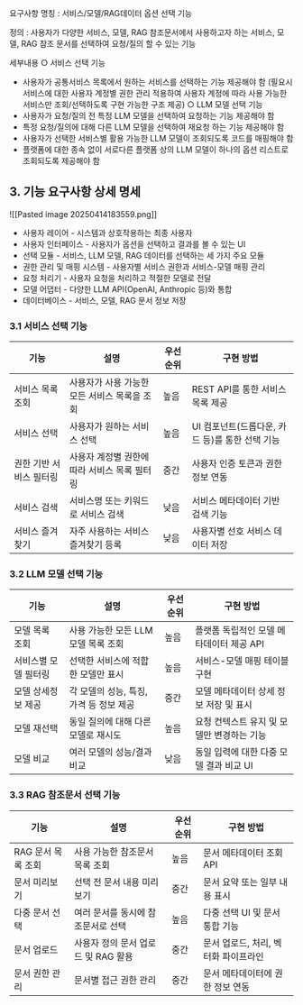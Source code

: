 요구사항 명칭 : 서비스/모델/RAG데이터 옵션 선택 기능

정의 :  사용자가 다양한 서비스, 모델, RAG 참조문서에서 사용하고자 하는 서비스, 
모델, RAG 참조 문서를 선택하여 요청/질의 할 수 있는 기능

세부내용
○ 서비스 선택 기능 
- 사용자가 공통서비스 목록에서 원하는 서비스를 선택하는 기능 제공해야 함 (필요시 서비스에 대한 사용자 계정별 권한 관리 적용하여 사용자 계정에 따라 사용 가능한 서비스만 조회/선택하도록 구현 가능한 구조 제공) 
○ LLM 모델 선택 기능 
- 사용자가 요청/질의 전 특정 LLM 모델을 선택하여 요청하는 기능 제공해야 함 
- 특정 요청/질의에 대해 다른 LLM 모델을 선택하여 재요청 하는 기능 제공해야 함 
- 사용자가 선택한 서비스별 활용 가능한 LLM 모델이 조회되도록 코드를 매핑해야 함 
- 플랫폼에 대한 종속 없이 서로다른 플랫폼 상의 LLM 모델이 하나의 옵션 리스트로 조회되도록 제공해야 함


## 3. 기능 요구사항 상세 명세
![[Pasted image 20250414183559.png]]
- 사용자 레이어 - 시스템과 상호작용하는 최종 사용자
- 사용자 인터페이스 - 사용자가 옵션을 선택하고 결과를 볼 수 있는 UI
- 선택 모듈 - 서비스, LLM 모델, RAG 데이터를 선택하는 세 가지 주요 모듈
- 권한 관리 및 매핑 시스템 - 사용자별 서비스 권한과 서비스-모델 매핑 관리
- 요청 처리기 - 사용자 요청을 처리하고 적절한 모델로 전달
- 모델 어댑터 - 다양한 LLM API(OpenAI, Anthropic 등)와 통합
- 데이터베이스 - 서비스, 모델, RAG 문서 정보 저장
### 3.1 서비스 선택 기능

|기능|설명|우선순위|구현 방법|
|---|---|---|---|
|서비스 목록 조회|사용자가 사용 가능한 모든 서비스 목록을 조회|높음|REST API를 통한 서비스 목록 제공|
|서비스 선택|사용자가 원하는 서비스 선택|높음|UI 컴포넌트(드롭다운, 카드 등)를 통한 선택 기능|
|권한 기반 서비스 필터링|사용자 계정별 권한에 따라 서비스 목록 필터링|중간|사용자 인증 토큰과 권한 정보 연동|
|서비스 검색|서비스명 또는 키워드로 서비스 검색|낮음|서비스 메타데이터 기반 검색 기능|
|서비스 즐겨찾기|자주 사용하는 서비스 즐겨찾기 등록|낮음|사용자별 선호 서비스 데이터 저장|

### 3.2 LLM 모델 선택 기능

|기능|설명|우선순위|구현 방법|
|---|---|---|---|
|모델 목록 조회|사용 가능한 모든 LLM 모델 목록 조회|높음|플랫폼 독립적인 모델 메타데이터 제공 API|
|서비스별 모델 필터링|선택한 서비스에 적합한 모델만 표시|높음|서비스-모델 매핑 테이블 구현|
|모델 상세정보 제공|각 모델의 성능, 특징, 가격 등 정보 제공|중간|모델 메타데이터 상세 정보 저장 및 표시|
|모델 재선택|동일 질의에 대해 다른 모델로 재시도|높음|요청 컨텍스트 유지 및 모델만 변경하는 기능|
|모델 비교|여러 모델의 성능/결과 비교|낮음|동일 입력에 대한 다중 모델 결과 비교 UI|

### 3.3 RAG 참조문서 선택 기능

| 기능           | 설명                     | 우선순위 | 구현 방법                 |
| ------------ | ---------------------- | ---- | --------------------- |
| RAG 문서 목록 조회 | 사용 가능한 참조문서 목록 조회      | 높음   | 문서 메타데이터 조회 API       |
| 문서 미리보기      | 선택 전 문서 내용 미리보기        | 중간   | 문서 요약 또는 일부 내용 표시     |
| 다중 문서 선택     | 여러 문서를 동시에 참조문서로 선택    | 높음   | 다중 선택 UI 및 문서 통합 기능   |
| 문서 업로드       | 사용자 정의 문서 업로드 및 RAG 활용 | 중간   | 문서 업로드, 처리, 벡터화 파이프라인 |
| 문서 권한 관리     | 문서별 접근 권한 관리           | 중간   | 문서 메타데이터에 권한 정보 연동    |